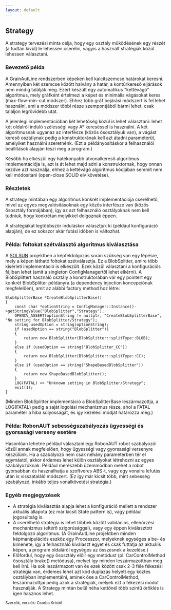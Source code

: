```yaml
---
layout: default
---
```


## Strategy

A strategy tervezési minta célja, hogy egy osztály működésének egy részét (a tudtán kívül) le lehessen cserélni, vagyis a használt stratégiák közül lehessen választani.

### Bevezető példa

A GrainAutLine rendszerben képeken kell kalcitszemcse határokat keresni. Amennyiben két szemcse között halvány a határ, a kontúrkereső eljárások nem mindig találják meg. Ezért készült egy automatikus "kettévágó" algoritmus, mely gráfként értelmezi a képet és minimális vágásokat keres (max-flow-min-cut módszer). Ehhez több gráf bejárási módszert is fel lehet használni, ami a módszer többi része szempontjából bármi lehet, csak találjon legrövidebb utat.

A jelenlegi implementációban két lehetőség közül is lehet választani: lehet két oldalról induló szélességi vagy A* kereséssel is használni. A két algoritmusnak ugyanaz az interfésze (közös ősosztályuk van), a vágást kereső osztálynak pedig a konstruktorának kell azt átadni paraméterül, amelyiket használni szeretnénk. (Ezt a példányosításkor a felhasználói beállítások alapján teszi meg a program.)

Később ha elkészül egy hatékonyabb útvonalkereső algoritmus implementációja is, azt is át lehet majd adni a konstruktornak, hogy onnan kezdve azt használja, ehhez a kettévágó algoritmus kódjában semmit nem kell módosítani (open-close SOLID elv követése).

### Részletek

A strategy mintában egy algoritmus konkrét implementációja cserélhető, mivel az egyes megvalósításoknak egy közös interfésze van (közös ősosztály formájában), így az azt felhasználó osztályoknak nem kell tudniuk, hogy konkrétan melyikkel dolgoznak éppen.

A stratégiákat legtöbbször induláskor választjuk ki (például konfiguráció alapján), de ez sokszor akár futási időben is változhat.

### Példa: foltokat szétválasztó algoritmus kiválasztása

A [SOLSUN](http://www.enlight.co.uk/index.php/solsun) projektben a képfeldolgozás során szükség van egy lépésre, mely a képen látható foltokat szétválasztja. Ez a BlobSplitter, amire több kísérleti implementáció is elkészült. Ezek közül választani a konfigurációs fájlban lehet (amit a singleton ConfigManagertől lehet elkérni). A BlobSplittert használó osztály a konstruktorában vár egy pointert egy konkrét BlobSplitter példányra (a dependency injection koncepciónak megfelelően), amit az alábbi factory method hoz létre:

	BlobSplitterBase *CreateBlobSplitterBase()
	{
	    const char *optionString = ConfigManager::Instance()->getStringValue("BlobSplitter","Strategy");
	    OPENCV_ASSERT(optionString != nullptr, "CreateBlobSplitterBase", "No setting for BlobSplitter/Strategy");
	    string usedOption = string(optionString);
	    if (usedOption == string("BlobSplitter"))
	    {
	        return new BlobSplitter(BlobSplitter::splitType::BLOB);
	    }
	    else if (usedOption == string("BlobSplitter_CC"))
	    {
	        return new BlobSplitter(BlobSplitter::splitType::CC);
	    }
	    else if (usedOption == string("ShapeBasedBlobSplitter"))
	    {
	        return new ShapeBasedBlobSplitter();
	    }
	    LOG(FATAL) << "Unknown setting in BlobSplitter/Strategy";
	    exit(1);
	}

(Minden BlobSplitter implementáció a BlobSplitterBase leszármazottja, a LOG(FATAL) pedig a saját logolási mechanizmus része, ahol a FATAL paraméter a hiba súlyosságát, és így kezelési módját határozza meg.)

### Példa: RobonAUT sebességszabályozás ügyességi és gyorsasági verseny esetére

Hasonlóan lehetne például választani egy RobonAUT robot szabályozói közül annak megfelelően, hogy ügyességi vagy gyorsasági versenyre készülünk. Ha a szabályozó nem csak néhány paraméterben tér el egymástól, akkor érdemes lehet külön osztályokat létrehozni az egyes szabályozóknak. Például merészebb üzemmódban mehet a robot gyorsabban és használhatja a szoftveres ABS-t, vagy egy vonalra lefutás után is visszataláló módszert. (Ez így már kicsit több, mint sebesség szabályozó, inkább teljes vonalkövetési stratégia.) 

### Egyéb megjegyzések

  * A stratégia kiválasztás alapja lehet a konfiguráció mellett a rendszer aktuális állapota (ez már kicsit State pattern is), vagy például jogosultság is.
  * A cserélhető stratégia is lehet többek között validációs, ellenőrzési mechanizmus (eltérő szigorúsággal), vagy egy éppen kiválasztott feldolgozó algoritmus. (A GrainAutLine projektben minden képmanipulációs eszköz egy Processzor, melyeknek egységes a be- és kimenete, így a felhasználó kiválaszt egyet és csak futtatja az aktuális képen, a program oldaláról egységes az összesnek a kezelése.)
  * Előfordul, hogy egy ősosztály előír egy metódust (pl. CarControlMethod ősosztály brake() metódusa), melyet így  minden leszármazottban meg kell írni. Ha sok leszármazott van és ezek között csak 2-3 féle fékezési stratégia van, érdemes lehet azt kód duplázás helyett egy köztes osztályban implementálni, aminek őse a CarControlMethod, leszármazottjai pedig azok a stratégiák, melyek ezt a fékezési módot használják. A Strategy mintán belül néha kettőnél több szintű öröklés is igen hasznos lehet.  

<small>Szerzők, verziók: Csorba Kristóf</small>
